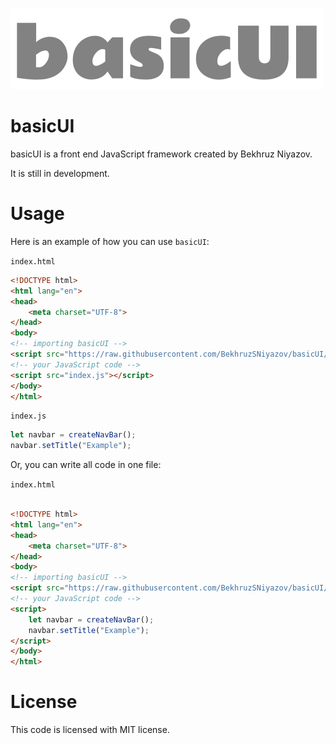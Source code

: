 ![](images/logo.png)
# basicUI
basicUI is a front end JavaScript framework created by Bekhruz Niyazov.

It is still in development.
# Usage
Here is an example of how you can use `basicUI`:

`index.html`
```html
<!DOCTYPE html>
<html lang="en">
<head>
    <meta charset="UTF-8">
</head>
<body>
<!-- importing basicUI -->
<script src="https://raw.githubusercontent.com/BekhruzSNiyazov/basicUI/master/src/basicUI.js"></script>
<!-- your JavaScript code -->
<script src="index.js"></script>
</body>
</html>
```
`index.js`
```js
let navbar = createNavBar();
navbar.setTitle("Example");
```
Or, you can write all code in one file:

`index.html`
```html

<!DOCTYPE html>
<html lang="en">
<head>
    <meta charset="UTF-8">
</head>
<body>
<!-- importing basicUI -->
<script src="https://raw.githubusercontent.com/BekhruzSNiyazov/basicUI/master/src/basicUI.js"></script>
<!-- your JavaScript code -->
<script>
    let navbar = createNavBar();
    navbar.setTitle("Example");
</script>
</body>
</html>
```
# License
This code is licensed with MIT license.